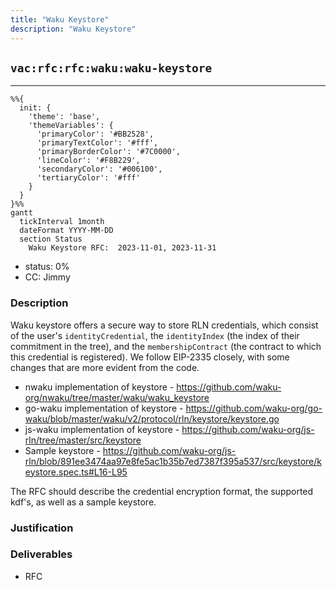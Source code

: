 ```yaml
---
title: "Waku Keystore"
description: "Waku Keystore"
---
```

## `vac:rfc:rfc:waku:waku-keystore`
---

```mermaid
%%{ 
  init: { 
    'theme': 'base', 
    'themeVariables': { 
      'primaryColor': '#BB2528', 
      'primaryTextColor': '#fff', 
      'primaryBorderColor': '#7C0000', 
      'lineColor': '#F8B229', 
      'secondaryColor': '#006100', 
      'tertiaryColor': '#fff' 
    } 
  } 
}%%
gantt
  tickInterval 1month
  dateFormat YYYY-MM-DD 
  section Status
    Waku Keystore RFC:  2023-11-01, 2023-11-31
```

- status: 0%
- CC: Jimmy

### Description

Waku keystore offers a secure way to store RLN credentials,
which consist of the user's `identityCredential`,
the `identityIndex` (the index of their commitment in the tree),
and the `membershipContract` (the contract to which this credential is registered).
We follow EIP-2335 closely, with some changes that are more evident from the code.

* nwaku implementation of keystore - https://github.com/waku-org/nwaku/tree/master/waku/waku_keystore
* go-waku implementation of keystore - https://github.com/waku-org/go-waku/blob/master/waku/v2/protocol/rln/keystore/keystore.go
* js-waku implementation of keystore - https://github.com/waku-org/js-rln/tree/master/src/keystore
* Sample keystore - https://github.com/waku-org/js-rln/blob/891ee3474aa97e8fe5ac1b35b7ed7387f395a537/src/keystore/keystore.spec.ts#L16-L95

The RFC should describe the credential encryption format, the supported kdf's, as well as a sample keystore.

### Justification


### Deliverables

* RFC


